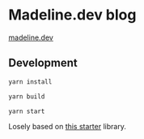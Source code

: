 # Madeline.dev blog

[madeline.dev](https://madeline.dev)

## Development

```bash
yarn install

yarn build

yarn start
```

Losely based on [this starter](https://github.com/f-f/purescript-react-basic-todomvc) library.
